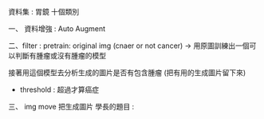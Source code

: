 資料集 : 
胃鏡 十個類別

一、 資料增強 : 
Auto Augment

二、filter :
pretrain: original img (cnaer or not cancer) -> 用原圖訓練出一個可以判斷有腫瘤或沒有腫瘤的模型

接著用這個模型去分析生成的圖片是否有包含腫瘤 (把有用的生成圖片留下來)
+ threshold : 超過才算癌症

三、 img move
把生成圖片
學長的題目 : 
